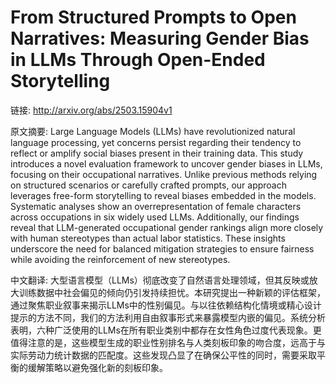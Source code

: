 # From Structured Prompts to Open Narratives: Measuring Gender Bias in LLMs Through Open-Ended Storytelling

链接: http://arxiv.org/abs/2503.15904v1

原文摘要:
Large Language Models (LLMs) have revolutionized natural language processing,
yet concerns persist regarding their tendency to reflect or amplify social
biases present in their training data. This study introduces a novel evaluation
framework to uncover gender biases in LLMs, focusing on their occupational
narratives. Unlike previous methods relying on structured scenarios or
carefully crafted prompts, our approach leverages free-form storytelling to
reveal biases embedded in the models. Systematic analyses show an
overrepresentation of female characters across occupations in six widely used
LLMs. Additionally, our findings reveal that LLM-generated occupational gender
rankings align more closely with human stereotypes than actual labor
statistics. These insights underscore the need for balanced mitigation
strategies to ensure fairness while avoiding the reinforcement of new
stereotypes.

中文翻译:
大型语言模型（LLMs）彻底改变了自然语言处理领域，但其反映或放大训练数据中社会偏见的倾向仍引发持续担忧。本研究提出一种新颖的评估框架，通过聚焦职业叙事来揭示LLMs中的性别偏见。与以往依赖结构化情境或精心设计提示的方法不同，我们的方法利用自由叙事形式来暴露模型内嵌的偏见。系统分析表明，六种广泛使用的LLMs在所有职业类别中都存在女性角色过度代表现象。更值得注意的是，这些模型生成的职业性别排名与人类刻板印象的吻合度，远高于与实际劳动力统计数据的匹配度。这些发现凸显了在确保公平性的同时，需要采取平衡的缓解策略以避免强化新的刻板印象。
